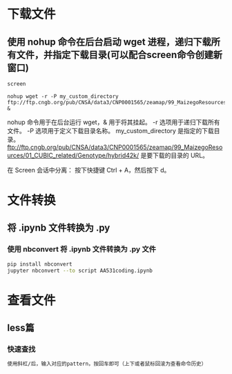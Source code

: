 # 下载文件
## 使用 nohup 命令在后台启动 wget 进程，递归下载所有文件，并指定下载目录(可以配合screen命令创建新窗口)
```bash
screen
```
```python3
nohup wget -r -P my_custom_directory ftp://ftp.cngb.org/pub/CNSA/data3/CNP0001565/zeamap/99_MaizegoResources/01_CUBIC_related/Genotype/hybrid42k/ &
```
nohup 命令用于在后台运行 wget，& 用于将其挂起。
-r 选项用于递归下载所有文件。
-P 选项用于定义下载目录名称。
my_custom_directory 是指定的下载目录。  
ftp://ftp.cngb.org/pub/CNSA/data3/CNP0001565/zeamap/99_MaizegoResources/01_CUBIC_related/Genotype/hybrid42k/ 是要下载的目录的 URL。

在 Screen 会话中分离：
按下快捷键 Ctrl + A，然后按下 d。      
# 文件转换
## 将 .ipynb 文件转换为 .py    
### 使用 nbconvert 将 .ipynb 文件转换为 .py 文件    
```bash
pip install nbconvert              
jupyter nbconvert --to script AA531coding.ipynb
```
# 查看文件
## less篇
### 快速查找
```bash
使用斜杠/后，输入对应的pattern，按回车即可（上下或者鼠标回滚为查看命令历史）   
```

